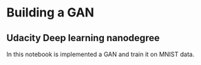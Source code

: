 # Building a GAN
## Udacity Deep learning nanodegree

In this notebook is implemented a GAN and train it on MNIST data.
